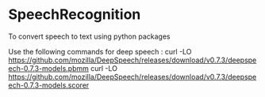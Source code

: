 # SpeechRecognition
To convert speech to text using python packages


Use the following commands for deep speech : 
curl -LO https://github.com/mozilla/DeepSpeech/releases/download/v0.7.3/deepspeech-0.7.3-models.pbmm
curl -LO https://github.com/mozilla/DeepSpeech/releases/download/v0.7.3/deepspeech-0.7.3-models.scorer
